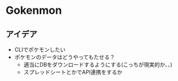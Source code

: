 # Gokenmon

## アイデア

- CLIでポケモンしたい
- ポケモンのデータはどうやってもたせる？
    - 適当にDBをダウンロードするようにする(こっちが現実的か、、)
    - スプレッドシートとかでAPI連携をするか